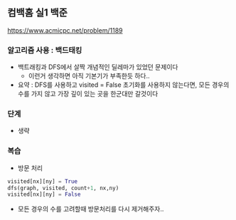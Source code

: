 ## 컴백홈 실1 백준
https://www.acmicpc.net/problem/1189

### 알고리즘 사용 : 백드태킹
- 백트래킹과 DFS에서 살짝 개념적인 딜레마가 있었던 문제이다
    - 이런거 생각하면 아직 기본기가 부족한듯 하다..
- 요약 : DFS를 사용하고 visited = False 초기화를 사용하지 않는다면, 모든 경우의 수를 가지 않고 가장 깊이 있는 곳을 한군대만 갈것이다


### 단계
- 생략

### 복습
- 방문 처리
```py
visited[nx][ny] = True
dfs(graph, visited, count+1, nx,ny)
visited[nx][ny] = False
```
 - 모든 경우의 수를 고려할때 방문처리를 다시 제거해주자..